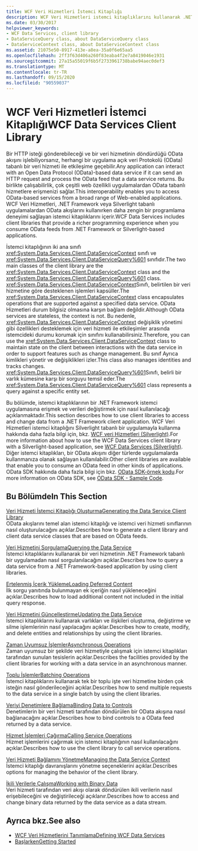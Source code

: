 ```yaml
---
title: WCF Veri Hizmetleri İstemci Kitaplığı
description: WCF Veri Hizmetleri istemci kitaplıklarını kullanarak .NET Framework istemci uygulamasına erişme ve verileri değiştirme hakkında bilgi edinin.
ms.date: 03/30/2017
helpviewer_keywords:
- WCF Data Services, client library
- DataServiceQuery class, about DataServiceQuery class
- DataServiceContext class, about DataServiceContext class
ms.assetid: 21075e50-8917-413e-a8ea-35a0f6e65aa5
ms.openlocfilehash: 2ff3f63d406a260f83eaba4f2e7a8419046e1931
ms.sourcegitcommit: 27a15a55019f6b5f2733961738babe94aec0def3
ms.translationtype: MT
ms.contentlocale: tr-TR
ms.lasthandoff: 09/15/2020
ms.locfileid: "90559037"
---
```

# <a name="wcf-data-services-client-library"></a><span data-ttu-id="7d9db-103">WCF Veri Hizmetleri İstemci Kitaplığı</span><span class="sxs-lookup"><span data-stu-id="7d9db-103">WCF Data Services Client Library</span></span>
<span data-ttu-id="7d9db-104">Bir HTTP isteği gönderebileceği ve bir veri hizmetinin döndürdüğü OData akışını işlebiliyorsanız, herhangi bir uygulama açık veri Protokolü (OData) tabanlı bir veri hizmeti ile etkileşime geçebilir.</span><span class="sxs-lookup"><span data-stu-id="7d9db-104">Any application can interact with an Open Data Protocol (OData)-based data service if it can send an HTTP request and process the OData feed that a data service returns.</span></span> <span data-ttu-id="7d9db-105">Bu birlikte çalışabilirlik, çok çeşitli web özellikli uygulamalardan OData tabanlı hizmetlere erişmenizi sağlar.</span><span class="sxs-lookup"><span data-stu-id="7d9db-105">This interoperability enables you to access OData-based services from a broad range of Web-enabled applications.</span></span> <span data-ttu-id="7d9db-106">WCF Veri Hizmetleri, .NET Framework veya Silverlight tabanlı uygulamalardan OData akışlarını kullanırken daha zengin bir programlama deneyimi sağlayan istemci kitaplıklarını içerir.</span><span class="sxs-lookup"><span data-stu-id="7d9db-106">WCF Data Services includes client libraries that provide a richer programming experience when you consume OData feeds from .NET Framework or Silverlight-based applications.</span></span>  
  
 <span data-ttu-id="7d9db-107">İstemci kitaplığının iki ana sınıfı <xref:System.Data.Services.Client.DataServiceContext> sınıfı ve <xref:System.Data.Services.Client.DataServiceQuery%601> sınıfıdır.</span><span class="sxs-lookup"><span data-stu-id="7d9db-107">The two main classes of the client library are the <xref:System.Data.Services.Client.DataServiceContext> class and the <xref:System.Data.Services.Client.DataServiceQuery%601> class.</span></span> <span data-ttu-id="7d9db-108"><xref:System.Data.Services.Client.DataServiceContext>Sınıfı, belirtilen bir veri hizmetine göre desteklenen işlemleri kapsüller.</span><span class="sxs-lookup"><span data-stu-id="7d9db-108">The <xref:System.Data.Services.Client.DataServiceContext> class encapsulates operations that are supported against a specified data service.</span></span> <span data-ttu-id="7d9db-109">OData Hizmetleri durum bilgisiz olmasına karşın bağlam değildir.</span><span class="sxs-lookup"><span data-stu-id="7d9db-109">Although OData services are stateless, the context is not.</span></span> <span data-ttu-id="7d9db-110">Bu nedenle, <xref:System.Data.Services.Client.DataServiceContext> değişiklik yönetimi gibi özellikleri desteklemek için veri hizmeti ile etkileşimler arasında istemcideki durumu korumak için sınıfını kullanabilirsiniz.</span><span class="sxs-lookup"><span data-stu-id="7d9db-110">Therefore, you can use the <xref:System.Data.Services.Client.DataServiceContext> class to maintain state on the client between interactions with the data service in order to support features such as change management.</span></span> <span data-ttu-id="7d9db-111">Bu sınıf Ayrıca kimlikleri yönetir ve değişiklikleri izler.</span><span class="sxs-lookup"><span data-stu-id="7d9db-111">This class also manages identities and tracks changes.</span></span> <span data-ttu-id="7d9db-112"><xref:System.Data.Services.Client.DataServiceQuery%601>Sınıfı, belirli bir varlık kümesine karşı bir sorguyu temsil eder.</span><span class="sxs-lookup"><span data-stu-id="7d9db-112">The <xref:System.Data.Services.Client.DataServiceQuery%601> class represents a query against a specific entity set.</span></span>  
  
 <span data-ttu-id="7d9db-113">Bu bölümde, istemci kitaplıklarının bir .NET Framework istemci uygulamasına erişmek ve verileri değiştirmek için nasıl kullanılacağı açıklanmaktadır.</span><span class="sxs-lookup"><span data-stu-id="7d9db-113">This section describes how to use client libraries to access and change data from a .NET Framework client application.</span></span> <span data-ttu-id="7d9db-114">WCF Veri Hizmetleri istemci kitaplığını Silverlight tabanlı bir uygulamayla kullanma hakkında daha fazla bilgi için, bkz. [WCF veri Hizmetleri (Silverlight)](/previous-versions/windows/silverlight/dotnet-windows-silverlight/cc838234(v=vs.95)).</span><span class="sxs-lookup"><span data-stu-id="7d9db-114">For more information about how to use the WCF Data Services client library with a Silverlight-based application, see [WCF Data Services (Silverlight)](/previous-versions/windows/silverlight/dotnet-windows-silverlight/cc838234(v=vs.95)).</span></span> <span data-ttu-id="7d9db-115">Diğer istemci kitaplıkları, bir OData akışını diğer türlerde uygulamalarda kullanmanıza olanak sağlayan kullanılabilir.</span><span class="sxs-lookup"><span data-stu-id="7d9db-115">Other client libraries are available that enable you to consume an OData feed in other kinds of applications.</span></span> <span data-ttu-id="7d9db-116">OData SDK hakkında daha fazla bilgi için bkz. [OData SDK-örnek kodu](https://www.odata.org/ecosystem/#sdk).</span><span class="sxs-lookup"><span data-stu-id="7d9db-116">For more information on OData SDK, see [OData SDK - Sample Code](https://www.odata.org/ecosystem/#sdk).</span></span>
  
## <a name="in-this-section"></a><span data-ttu-id="7d9db-117">Bu Bölümde</span><span class="sxs-lookup"><span data-stu-id="7d9db-117">In This Section</span></span>  
 [<span data-ttu-id="7d9db-118">Veri Hizmeti İstemci Kitaplığı Oluşturma</span><span class="sxs-lookup"><span data-stu-id="7d9db-118">Generating the Data Service Client Library</span></span>](generating-the-data-service-client-library-wcf-data-services.md)  
 <span data-ttu-id="7d9db-119">OData akışlarını temel alan istemci kitaplığı ve istemci veri hizmeti sınıflarının nasıl oluşturulacağını açıklar.</span><span class="sxs-lookup"><span data-stu-id="7d9db-119">Describes how to generate a client library and client data service classes that are based on OData feeds.</span></span>  
  
 [<span data-ttu-id="7d9db-120">Veri Hizmetini Sorgulama</span><span class="sxs-lookup"><span data-stu-id="7d9db-120">Querying the Data Service</span></span>](querying-the-data-service-wcf-data-services.md)  
 <span data-ttu-id="7d9db-121">İstemci kitaplıklarını kullanarak bir veri hizmetinin .NET Framework tabanlı bir uygulamadan nasıl sorgulanılacağını açıklar.</span><span class="sxs-lookup"><span data-stu-id="7d9db-121">Describes how to query a data service from a .NET Framework-based application by using client libraries.</span></span>  
  
 [<span data-ttu-id="7d9db-122">Ertelenmiş İçerik Yükleme</span><span class="sxs-lookup"><span data-stu-id="7d9db-122">Loading Deferred Content</span></span>](loading-deferred-content-wcf-data-services.md)  
 <span data-ttu-id="7d9db-123">İlk sorgu yanıtında bulunmayan ek içeriğin nasıl yükleneceğini açıklar.</span><span class="sxs-lookup"><span data-stu-id="7d9db-123">Describes how to load additional content not included in the initial query response.</span></span>  
  
 [<span data-ttu-id="7d9db-124">Veri Hizmetini Güncelleştirme</span><span class="sxs-lookup"><span data-stu-id="7d9db-124">Updating the Data Service</span></span>](updating-the-data-service-wcf-data-services.md)  
 <span data-ttu-id="7d9db-125">İstemci kitaplıklarını kullanarak varlıkları ve ilişkileri oluşturma, değiştirme ve silme işlemlerinin nasıl yapılacağını açıklar.</span><span class="sxs-lookup"><span data-stu-id="7d9db-125">Describes how to create, modify, and delete entities and relationships by using the client libraries.</span></span>  
  
 [<span data-ttu-id="7d9db-126">Zaman Uyumsuz İşlemler</span><span class="sxs-lookup"><span data-stu-id="7d9db-126">Asynchronous Operations</span></span>](asynchronous-operations-wcf-data-services.md)  
 <span data-ttu-id="7d9db-127">Zaman uyumsuz bir şekilde veri hizmetiyle çalışmak için istemci kitaplıkları tarafından sunulan tesislerin açıklar.</span><span class="sxs-lookup"><span data-stu-id="7d9db-127">Describes the facilities provided by the client libraries for working with a data service in an asynchronous manner.</span></span>  
  
 [<span data-ttu-id="7d9db-128">Toplu İşlemler</span><span class="sxs-lookup"><span data-stu-id="7d9db-128">Batching Operations</span></span>](batching-operations-wcf-data-services.md)  
 <span data-ttu-id="7d9db-129">İstemci kitaplıklarını kullanarak tek bir toplu işte veri hizmetine birden çok isteğin nasıl gönderileceğini açıklar.</span><span class="sxs-lookup"><span data-stu-id="7d9db-129">Describes how to send multiple requests to the data service in a single batch by using the client libraries.</span></span>  
  
 [<span data-ttu-id="7d9db-130">Veriyi Denetimlere Bağlama</span><span class="sxs-lookup"><span data-stu-id="7d9db-130">Binding Data to Controls</span></span>](binding-data-to-controls-wcf-data-services.md)  
 <span data-ttu-id="7d9db-131">Denetimlerin bir veri hizmeti tarafından döndürülen bir OData akışına nasıl bağlanacağını açıklar.</span><span class="sxs-lookup"><span data-stu-id="7d9db-131">Describes how to bind controls to a OData feed returned by a data service.</span></span>  
  
 [<span data-ttu-id="7d9db-132">Hizmet İşlemleri Çağırma</span><span class="sxs-lookup"><span data-stu-id="7d9db-132">Calling Service Operations</span></span>](calling-service-operations-wcf-data-services.md)  
 <span data-ttu-id="7d9db-133">Hizmet işlemlerini çağırmak için istemci kitaplığının nasıl kullanılacağını açıklar.</span><span class="sxs-lookup"><span data-stu-id="7d9db-133">Describes how to use the client library to call service operations.</span></span>  
  
 [<span data-ttu-id="7d9db-134">Veri Hizmeti Bağlamını Yönetme</span><span class="sxs-lookup"><span data-stu-id="7d9db-134">Managing the Data Service Context</span></span>](managing-the-data-service-context-wcf-data-services.md)  
 <span data-ttu-id="7d9db-135">İstemci kitaplığı davranışlarını yönetme seçeneklerini açıklar.</span><span class="sxs-lookup"><span data-stu-id="7d9db-135">Describes options for managing the behavior of the client library.</span></span>  
  
 [<span data-ttu-id="7d9db-136">İkili Verilerle Çalışma</span><span class="sxs-lookup"><span data-stu-id="7d9db-136">Working with Binary Data</span></span>](working-with-binary-data-wcf-data-services.md)  
 <span data-ttu-id="7d9db-137">Veri hizmeti tarafından veri akışı olarak döndürülen ikili verilerin nasıl erişebileceğini ve değiştirileceği açıklanır.</span><span class="sxs-lookup"><span data-stu-id="7d9db-137">Describes how to access and change binary data returned by the data service as a data stream.</span></span>  
  
## <a name="see-also"></a><span data-ttu-id="7d9db-138">Ayrıca bkz.</span><span class="sxs-lookup"><span data-stu-id="7d9db-138">See also</span></span>

- [<span data-ttu-id="7d9db-139">WCF Veri Hizmetlerini Tanımlama</span><span class="sxs-lookup"><span data-stu-id="7d9db-139">Defining WCF Data Services</span></span>](defining-wcf-data-services.md)
- [<span data-ttu-id="7d9db-140">Başlarken</span><span class="sxs-lookup"><span data-stu-id="7d9db-140">Getting Started</span></span>](getting-started-with-wcf-data-services.md)
